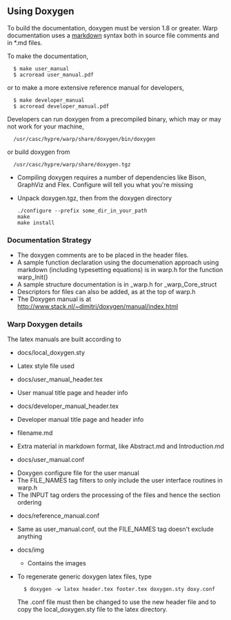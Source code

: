 ## Using Doxygen

To build the documentation, doxygen must be version 1.8 or greater.
Warp documentation uses a 
[markdown](http://www.stack.nl/~dimitri/doxygen/manual/markdown.html) syntax
both in source file comments and in \*.md files.  

To make the documentation,

      $ make user_manual 
      $ acroread user_manual.pdf

or to make a more extensive reference manual for developers, 

      $ make developer_manual 
      $ acroread developer_manual.pdf

Developers can run doxygen from a precompiled binary, 
which may or may not work for your machine, 

      /usr/casc/hypre/warp/share/doxygen/bin/doxygen

or build doxygen from

      /usr/casc/hypre/warp/share/doxygen.tgz

- Compiling doxygen requires a number of dependencies
  like Bison, GraphViz and Flex.  Configure will tell 
  you what you're missing
- Unpack doxygen.tgz, then from the doxygen directory

      ./configure --prefix some_dir_in_your_path
      make
      make install

### Documentation Strategy
-  The doxygen comments are to be placed in the header files.
-  A sample function declaration using the documenation approach
   using markdown (including typesetting equations) is in warp.h
   for the function warp_Init()
-  A sample structure documentation is in _warp.h for _warp_Core_struct
-  Descriptors for files can also be added, as at the top of warp.h
-  The Doxygen manual is at 
   http://www.stack.nl/~dimitri/doxygen/manual/index.html

### Warp Doxygen details
The latex manuals are built according to 
-  docs/local_doxygen.sty           
  + Latex style file used
-  docs/user_manual_header.tex      
  + User manual title page and header info
-  docs/developer_manual_header.tex
  + Developer manual title page and header info
-  filename.md                      
  + Extra material in markdown format, like Abstract.md and Introduction.md
-  docs/user_manual.conf             
  + Doxygen configure file for the user manual
  + The FILE_NAMES tag filters to only include the user interface routines in warp.h
  + The INPUT tag orders the processing of the files and hence the section ordering
-  docs/reference_manual.conf       
  + Same as user_manual.conf, out the FILE_NAMES tag doesn't exclude anything
- docs/img                         
  + Contains the images

-  To regenerate generic doxygen latex files, type
  
         $ doxygen -w latex header.tex footer.tex doxygen.sty doxy.conf

   The .conf file must then be changed to use the new header file
   and to copy the local_doxygen.sty file to the latex directory.


